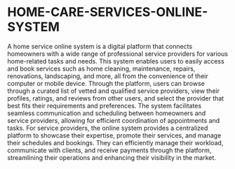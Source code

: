 # HOME-CARE-SERVICES-ONLINE-SYSTEM
A home service online system is a digital platform that connects homeowners with a wide range of professional service providers for various home-related tasks and needs. This system enables users to easily access and book services such as home cleaning, maintenance, repairs, renovations, landscaping, and more, all from the convenience of their computer or mobile device.
Through the platform, users can browse through a curated list of vetted and qualified service providers, view their profiles, ratings, and reviews from other users, and select the provider that best fits their requirements and preferences. The system facilitates seamless communication and scheduling between homeowners and service providers, allowing for efficient coordination of appointments and tasks.
For service providers, the online system provides a centralized platform to showcase their expertise, promote their services, and manage their schedules and bookings. They can efficiently manage their workload, communicate with clients, and receive payments through the platform, streamlining their operations and enhancing their visibility in the market.
